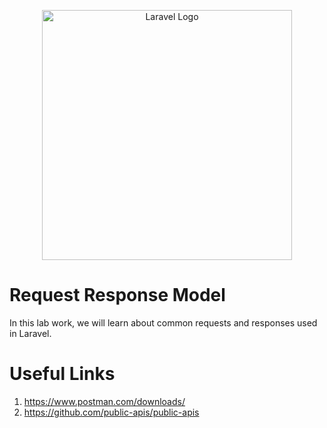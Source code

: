 <p align="center"><a href="https://laravel.com" target="_blank"><img src="https://raw.githubusercontent.com/laravel/art/master/logo-lockup/5%20SVG/2%20CMYK/1%20Full%20Color/laravel-logolockup-cmyk-red.svg" width="400" alt="Laravel Logo"></a></p>

# Request Response Model
In this lab work, we will learn about common requests and responses used in Laravel.

# Useful Links
1. https://www.postman.com/downloads/
2. https://github.com/public-apis/public-apis
